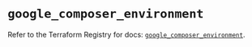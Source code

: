 # `google_composer_environment`

Refer to the Terraform Registry for docs: [`google_composer_environment`](https://registry.terraform.io/providers/hashicorp/google/6.38.0/docs/resources/composer_environment).
